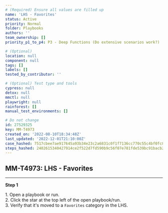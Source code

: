```yaml
---
# (Required) Ensure all values are filled up
name: 'LHS - Favorites'
status: Active
priority: Normal
folder: Playbooks
authors: ''
team_ownership: []
priority_p1_to_p4: P3 - Deep Functions (Do extensive scenarios work?)

# (Optional)
location: null
component: null
tags: []
labels: []
tested_by_contributor: ''

# (Optional) Test type and tools
cypress: null
detox: null
mmctl: null
playwright: null
rainforest: []
manual_test_environments: []

# Do not change
id: 27529325
key: MM-T4973
created_on: '2022-08-10T18:34:48Z'
last_updated: '2022-12-01T21:10:00Z'
case_hashed: 7517cbee7ae917645a93b34e23c2a6831c0f1f7136cc770c55c4bf0fc8ea584932f64e244419043b9cef3d3ea64ed153
steps_hashed: 2402615340427914ce2f522d7fd590b9c56f07e781fde539bc91bacb21c1488b99f7d32754f21300cc06316c070f4b4d
---
```


<!-- (Auto-generated) Based on frontmatter's "key" and "name" -->

## MM-T4973: LHS - Favorites

---

**Step 1**

1\. Open a playbook or run.\
2\. Click the star at the top left of the open playbook/run.\
3\. Verify that it's moved to a `Favorites` category in the LHS.
